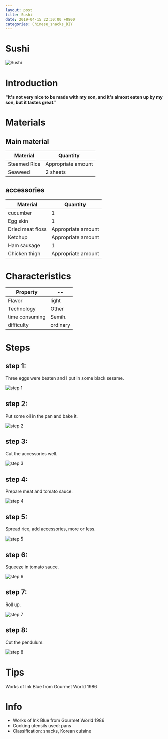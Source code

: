 ```yaml
---
layout: post
title: Sushi
date: 2019-04-15 22:30:00 +0800
categories: Chinese_snacks_DIY
---
```


# Sushi

![Sushi]({{site.baseurl}}/img/402165/402165.jpg)

# Introduction

**"It's not very nice to be made with my son, and it's almost eaten up by my son, but it tastes great."**

# Materials


## Main material

Material|Quantity
--|--
Steamed Rice|Appropriate amount
Seaweed|2 sheets

## accessories

Material|Quantity
--|--
cucumber|1
Egg skin|1
Dried meat floss|Appropriate amount
Ketchup|Appropriate amount
Ham sausage|1
Chicken thigh|Appropriate amount

# Characteristics

Property|--
--|--
Flavor|light
Technology|Other
time consuming|Semih.
difficulty|ordinary

# Steps

## step 1:

Three eggs were beaten and I put in some black sesame.

![step 1]({{site.baseurl}}/img/402165/1.jpg)

## step 2:

Put some oil in the pan and bake it.

![step 2]({{site.baseurl}}/img/402165/2.jpg)

## step 3:

Cut the accessories well.

![step 3]({{site.baseurl}}/img/402165/3.jpg)

## step 4:

Prepare meat and tomato sauce.

![step 4]({{site.baseurl}}/img/402165/4.jpg)

## step 5:

Spread rice, add accessories, more or less.

![step 5]({{site.baseurl}}/img/402165/5.jpg)

## step 6:

Squeeze in tomato sauce.

![step 6]({{site.baseurl}}/img/402165/6.jpg)

## step 7:

Roll up.

![step 7]({{site.baseurl}}/img/402165/7.jpg)

## step 8:

Cut the pendulum.

![step 8]({{site.baseurl}}/img/402165/8.jpg)

# Tips

Works of Ink Blue from Gourmet World 1986

# Info

- Works of Ink Blue from Gourmet World 1986
- Cooking utensils used: pans
- Classification: snacks, Korean cuisine